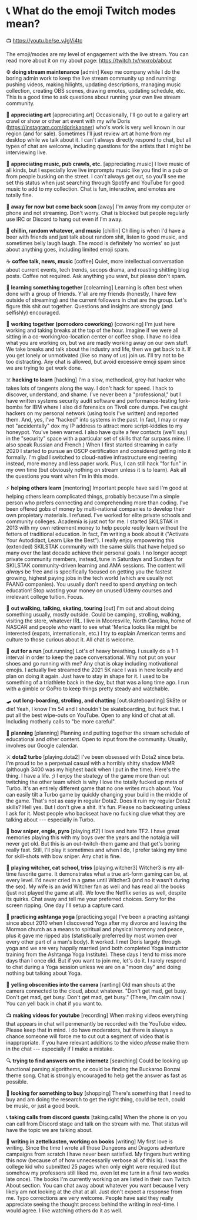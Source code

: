 # 📞 What do the emoji Twitch modes mean?

📺 <https://youtu.be/se_yJgVi4tc>


The emoji/modes are my level of engagement with the live stream. You can read more about it on my about page: <https://twitch.tv/rwxrob/about>

⚙️ **doing stream maintenance** [admin]  Keep me company while I do the boring admin work to keep the live stream community up and running: pushing videos, making hilights, updating descriptions, managing music collection, creating OBS scenes, drawing emotes, updating schedule, etc. This is a good time to ask questions about running your own live stream community.

🎨 **appreciating art** [appreciating.art]  Occasionally, I'll go out to a gallery art crawl or show or other art event with my wife Doris (https://instagram.com/doriskapner) who's work is very well known in our region (and for sale). Sometimes I'll just review art at home from my desktop while we talk about it. I can't always directly respond to chat, but all types of chat are welcome, including questions for the artists that I might be interviewing live.

🎵 **appreciating music, pub crawls, etc.** [appreciating.music]  I love music of all kinds, but I especially love live impromptu music like you find in a pub or from people busking on the street. I can't always get out, so you'll see me set this status when just searching through Spotify and YouTube for good music to add to my collection. Chat is fun, interactive, and emotes are totally fine.

🛑 **away for now but come back soon** [away]  I'm away from my computer or phone and not streaming. Don't worry. Chat is blocked but people regularly use IRC or Discord to hang out even if I'm away.

🍻 **chillin, random whatever, and music** [chillin]  Chilling is when I'd have a beer with friends and just talk about random shit, listen to good music, and sometimes belly laugh laugh. The mood is definitely 'no worries' so just about anything goes, including limited emoji spam.

☕ **coffee talk, news, music** [coffee]  Quiet, more intellectual conversation about current events, tech trends, secops drama, and roasting shitting blog posts. Coffee not required. Ask anything you want, but please don't spam.

🤔 **learning something together** [colearning]  Learning is often best when done with a group of friends. Y'all are my friends (honestly, I have few outside of streaming) and the current followers in chat are the group. Let's figure this shit out together. Questions and insights are strongly (and selfishly) encouraged.

🍅 **working together (pomodoro coworking)** [coworking]  I'm just here working and taking breaks at the top of the hour. Imagine if we were all sitting in a co-working/co-location center or coffee shop. I have no idea what you are working on, but we are madly working away on our own stuff. We take breaks and talk about the industry and life, then we get back to it. If you get lonely or unmotivated (like so many of us) join us. I'll try not to be too distracting. Any chat is allowed, but avoid excessive emoji spam since we are trying to get work done.

☠️ **hacking to learn** [hacking]  I'm a slow, methodical, grey-hat hacker who takes lots of tangents along the way. I don't hack for speed. I hack to discover, understand, and shame. I've never been a "professional," but I have written systems security audit software and performance-testing fork-bombs for IBM where I also did forensics on Tivoli core dumps. I've caught hackers on my personal network (using tools I've written) and reported them. And, yes, I've "hacked" into systems in the past. In fact, I may or may not "accidentally" dox my IP address to attract more script-kiddies to my honeypot. You've been warned. I also have quite a few contacts (we'll say) in the "security" space with a particular set of skills that far surpass mine. (I also speak Russian and French.) When I first started streaming in early 2020 I started to pursue an OSCP certification and considered getting into it formally. I'm glad I switched to cloud-native infrastructure engineering instead, more money and less paper work. Plus, I can still hack "for fun" in my own time (but obviously nothing on stream unless it is to learn). Ask all the questions you want when I'm in this mode.

⚡ **helping others learn** [mentoring]  Important people have said I'm good at helping others learn complicated things, probably because I'm a simple person who prefers connecting and comprehending more than coding. I've been offered gobs of money by multi-national companies to develop their own propietary materials. I refused. I've worked for elite private schools and community colleges. Academia is just not for me. I started SKILSTAK in 2013 with my own retirement money to help people *really* learn without the fetters of traditional education. In fact, I'm writing a book about it ("Activate Your Autodidact, Learn Like the Best"). I really enjoy empowering this (extended) SKILSTAK community with the same skills that have helped so many over the last decade achieve their personal goals. I no longer accept private community members, instead, tune in Saturdays and Sundays for SKILSTAK community-driven learning and AMA sessions. The content will *always* be free and is specifically focused on getting you the fastest growing, highest paying jobs in the tech world (which are usually not FAANG companies). You usually don't need to spend *anything* on tech education! Stop wasting your money on unused Udemy courses and irrelevant college tuition. Focus.

🌄 **out walking, talking, skating, touring** [out]  I'm out and about doing something usually, mostly outside. Could be camping, strolling, walking, visiting the store, whatever IRL. I live in Mooresville, North Carolina, home of NASCAR and people who want to see what 'Merica looks like might be interested (expats, internationals, etc.) I try to explain American terms and culture to those curious about it. All chat is welcome.

🏃 **out for a run** [out.running]  Lot's of heavy breathing. I usually do a 1-1 interval in order to keep the pace conversational. Why not put on your shoes and go running with me? Any chat is okay including motivational emojis. I actually live streamed the 2021 5K race I was in here locally and plan on doing it again. Just have to stay in shape for it. I used to be something of a triathlete back in the day, but that was a long time ago. I run with a gimble or GoPro to keep things pretty steady and watchable.

🛹 **out long-boarding, strolling, and chatting** [out.skateboarding]  Sk8te or die! Yeah, I know I'm 54 and I shouldn't be skateboarding, but fuck that. I put all the best wipe-outs on YouTube. Open to any kind of chat at all. Including motherly calls to "be more careful".

📆 **planning** [planning]  Planning and putting together the stream schedule of educational and other content. Open to input from the community. Usually, involves our Google calendar.

⚔️ **dota2 turbo** [playing.dota2]  I've been obsessed with Dota2 since beta. I'm proud to be a perpetual casual with a horribly shitty shadow MMR (although 3400 was my highest back when I put in the time). Here's the thing. I have a life. ;) I enjoy the strategy of the game more than out twitching the other team which is why I love the totally fucked up meta of Turbo. It's an entirely different game that no one writes much about. You can easily tilt a Turbo game by quickly changing your build in the middle of the game. That's not as easy in regular Dota2. Does it ruin my regular Dota2 skills? Hell yes. But I don't give a shit. It's fun. Please no backseating unless I ask for it. Most people who backseat have no fucking clue what they are talking about --- especially in Turbo.

🏹 **bow sniper, engie, pyro** [playing.tf2]  I love and hate TF2. I have great memories playing this with my boys over the years and the notalgia will never get old. But this is an out-twitch-them game and that get's boring really fast. Still, I'll play it sometimes and when I do, I prefer taking my time for skill-shots with bow sniper. Any chat is fine.

🐺 **playing witcher, cat school, triss** [playing.witcher3]  Witcher3 is my all-time favorite game. It demonstrates what a true art-form gaming can be, at every level. I'd never cried in a game until Witcher3 (and no it wasn't during the sex). My wife is an avid Witcher fan as well and has read all the books (just not played the game at all). We love the Netflix series as well, despite its quirks. Chat away and tell me your preferred choices. Sorry for the screen ripping. One day I'll setup a capture card.

🧘 **practicing ashtanga yoga** [practicing.yoga]  I've been a practing ashtangi since about 2010 when I discovered Yoga after my divorce and leaving the Mormon church as a means to spiritual and physical harmony and peace, plus it gave me ripped abs (statistically preferred by most women over every other part of a man's body). It worked. I met Doris largely through yoga and we are very happily married (and both completed Yoga instructor training from the Ashtanga Yoga Institute). These days I tend to miss more days than I once did. But if you want to join me, let's do it. I rarely respond to chat during a Yoga session unless we are on a "moon day" and doing nothing but talking about Yoga.

🤬 **yelling obscenities into the camera** [ranting]  Old man shouts at the camera connected to the cloud, about whatever. "Don't get mad, get busy. Don't get mad, get busy. Don't get mad, get busy." (There, I'm calm now.) You can yell back in chat if you want to.

📺 **making videos for youtube** [recording]  When making videos everything that appears in chat will permenantly be recorded with the YouTube video. Please keep that in mind. I do have moderators, but there is always a chance someone will force me to cut out a segment of video that is inappropriate. If you have relevant additions to the video *please* make them in the chat --- especially if I make a mistake.

🔍 **trying to find answers on the internetz** [searching]  Could be looking up functional parsing algorithems, or could be finding the Buckaroo Bonzai theme song. Chat is strongly encouraged to help get the answer as fast as possible.

🛒 **looking for something to buy** [shopping]  There's something that I need to buy and am doing the research to get the right thing, could be tech, could be music, or just a good book.

📞 **taking calls from discord guests** [taking.calls]  When the phone is on you can call from Discord stage and talk on the stream with me. That status will have the topic we are talking about.

📝 **writing in zettelkasten, working on books** [writing]  My first love is writing. Since the time I wrote all those Dungeons and Dragons adventure campaigns from scratch I have never been satisfied. My fingers hurt writing this now (because of of how unnecessarily verbose all of this is). I was the college kid who submitted 25 pages when only eight were required (but somehow my professors still liked me, even let me turn in a final two weeks late once). The books I'm currently working on are listed in their own Twitch About section. You can chat away about whatever you want because I very likely am not looking at the chat at all. Just don't expect a response from me. Typo corrections are very welcome. People have said they really appreciate seeing the thought process behind the writing in real-time. I would agree. I like watching others do it as well.

